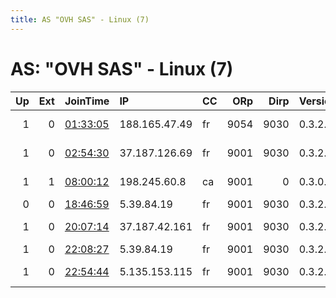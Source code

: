 ```yaml
---
title: AS "OVH SAS" - Linux (7)
---
```


# AS: "OVH SAS" - Linux (7)

|   Up |   Ext | JoinTime                                                                                   | IP            | CC   |   ORp |   Dirp | Version   | Contact                      | Nickname         |   eFamMembers |
|-----:|------:|:-------------------------------------------------------------------------------------------|:--------------|:-----|------:|-------:|:----------|:-----------------------------|:-----------------|--------------:|
|    1 |     0 | [01:33:05](https://atlas.torproject.org/#details/EEC396247800C3671B28D9D4AC993A595E126946) | 188.165.47.49 | fr   |  9054 |   9030 | 0.3.2.9   | wowaname https://wowana.     | eset             |             1 |
|    1 |     0 | [02:54:30](https://atlas.torproject.org/#details/203EBAF8B1175C0054B96961DF250C1F0FDA08BF) | 37.187.126.69 | fr   |  9001 |   9030 | 0.3.2.9   | nawodifj at noawnonaownwo    | keepFreedomToday |             1 |
|    1 |     1 | [08:00:12](https://atlas.torproject.org/#details/A6B65433F95668ADD6F426589E82E709B46BDE83) | 198.245.60.8  | ca   |  9001 |      0 | 0.3.0.8   | Daniel James djames@orcad    | hacktheplanet    |             1 |
|    0 |     0 | [18:46:59](https://atlas.torproject.org/#details/E57F6F3166CB1AA7EA24FDCF06356E745521663F) | 5.39.84.19    | fr   |  9001 |   9030 | 0.3.2.9   | None                         | KanniBox         |             1 |
|    1 |     0 | [20:07:14](https://atlas.torproject.org/#details/05B9355630BDBC72A8BED5EFB2AEB0F4DD651EFF) | 37.187.42.161 | fr   |  9001 |   9030 | 0.3.2.9   | &lt;tor AT geekariom DOT com | ObiGeek          |             1 |
|    1 |     0 | [22:08:27](https://atlas.torproject.org/#details/59F4A975D7F1046855168B3470101CC70BD5EDB3) | 5.39.84.19    | fr   |  9001 |   9030 | 0.3.2.9   | None                         | kanniBox         |             1 |
|    1 |     0 | [22:54:44](https://atlas.torproject.org/#details/822673CA4A41DBDB50F1E7012F755F18B1249F08) | 5.135.153.115 | fr   |  9001 |   9030 | 0.3.2.9   | Marschi &lt;marschix3@gmail. | Marschi          |             1 |
